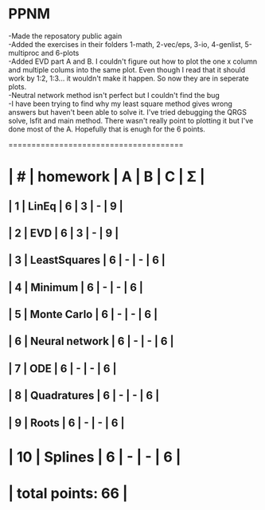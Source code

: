 # PPNM

<font size=”1”> 

-Made the reposatory public again </br>
-Added the exercises in their folders 1-math, 2-vec/eps, 3-io, 4-genlist, 5-multiproc and 6-plots </br>
-Added EVD part A and B. I couldn't figure out how to plot the one x column and multiple colums into the same plot. Even though I read that it should work by 1:2, 1:3... it wouldn't make it happen. So now they are in seperate plots. </br>
-Neutral network method isn't perfect but I couldn't find the bug </br>
-I have been trying to find why my least square method gives wrong answers but haven't been able to solve it. I've tried debugging the QRGS solve, lsfit and main method. There wasn't really point to plotting it but I've done most of the A. Hopefully that is enugh for the 6 points.


 </font>

 ======================================
 
| #  | homework      | A | B | C | Σ   |
 ======================================
| 1  | LinEq         | 6 | 3 | - | 9  |
---------------------------------------
| 2  | EVD           | 6 | 3 | - |  9  |
---------------------------------------
| 3  | LeastSquares  | 6 | - | - |  6  |
---------------------------------------
| 4  | Minimum  | 6 | - | - |  6  |
---------------------------------------
| 5  | Monte Carlo  | 6 | - | - |  6  |
---------------------------------------
| 6  | Neural network  | 6 | - | - |  6  |
---------------------------------------
| 7  | ODE  | 6 | - | - |  6  |
---------------------------------------
| 8  | Quadratures  | 6 | - | - |  6  |
---------------------------------------
| 9  | Roots  | 6 | - | - |  6  |
---------------------------------------
| 10  | Splines  | 6 | - | - |  6  |
 ======================================
|                    total points: 66  |
 ======================================
 
